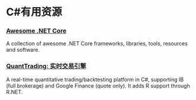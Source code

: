 # C#有用资源

### [Awesome .NET Core](https://github.com/thangchung/awesome-dotnet-core)

A collection of awesome .NET Core frameworks, libraries, tools, resources and software.

### [QuantTrading: 实时交易引擎](https://github.com/letianzj/QuantTrading)

A real-time quantitative trading/backtesting platform in C#, supporting IB (full brokerage) and Google Finance (quote only). It adds R support through R.NET.


